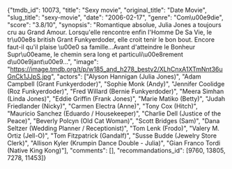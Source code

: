 {"tmdb_id": 10073, "title": "Sexy movie", "original_title": "Date Movie", "slug_title": "sexy-movie", "date": "2006-02-17", "genre": "Com\u00e9die", "score": "3.8/10", "synopsis": "Romantique absolue, Julia Jones a toujours cru au Grand Amour. Lorsqu'elle rencontre enfin l'Homme De Sa Vie, le tr\u00e8s british Grant Funkyerdoder, elle croit tenir le bon bout. Encore faut-il qu'il plaise \u00e0 sa famille...Avant d'atteindre le Bonheur Supr\u00eame, le chemin sera long et particuli\u00e8rement d\u00e9jant\u00e9...", "image": "https://image.tmdb.org/t/p/w185_and_h278_bestv2/XLhCnxA1XTmNnt36uGnCk1JJpS.jpg", "actors": ["Alyson Hannigan (Julia Jones)", "Adam Campbell (Grant Funkyerdoder)", "Sophie Monk (Andy)", "Jennifer Coolidge (Roz Funkyerdoder)", "Fred Willard (Bernie Funkyerdoder)", "Meera Simhan (Linda Jones)", "Eddie Griffin (Frank Jones)", "Marie Matiko (Betty)", "Judah Friedlander (Nicky)", "Carmen Electra (Anne)", "Tony Cox (Hitch)", "Mauricio Sanchez (Eduardo / Housekeeper)", "Charlie Dell (Justice of the Peace)", "Beverly Polcyn (Old Cat Woman)", "Scott Bridges (Sam)", "Dana Seltzer (Wedding Planner / Receptionist)", "Tom Lenk (Frodo)", "Valery M. Ortiz (Jell-O)", "Tom Fitzpatrick (Gandalf)", "Susse Budde (Jewelry Store Clerk)", "Allison Kyler (Krumpin Dance Double - Julia)", "Gian Franco Tordi (Native King Kong)"], "comments": [], "recommandations_id": [9760, 13805, 7278, 11453]}